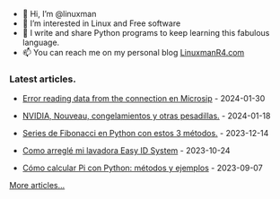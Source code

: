 - 👋 Hi, I’m @linuxman
- 👀 I’m interested in Linux and Free software
- 🌱 I write and share Python programs to keep learning this fabulous language.
- 📫 You can reach me on my personal blog [LinuxmanR4.com](https://linuxmanr4.com)

### Latest articles.


  * <a href="https://linuxmanr4.com/2024/01/30/error-reading-data-from-the-connection-en-microsip/" target="_blank">Error reading data from the connection en Microsip</a> - 2024-01-30

  * <a href="https://linuxmanr4.com/2024/01/18/nvidia-nouveau-congelamientos-y-otras-pesadillas/" target="_blank">NVIDIA, Nouveau, congelamientos y otras pesadillas.</a> - 2024-01-18

  * <a href="https://linuxmanr4.com/2023/12/14/series-de-fibonacci-en-python-con-estos-3-metodos/" target="_blank">Series de Fibonacci en Python con estos 3 métodos.</a> - 2023-12-14

  * <a href="https://linuxmanr4.com/2023/10/24/como-arregle-mi-lavadora-easy-id-system/" target="_blank">Como arreglé mi lavadora Easy ID System</a> - 2023-10-24

  * <a href="https://linuxmanr4.com/2023/09/07/como-calcular-pi-con-python-metodos-y-ejemplos/" target="_blank">Cómo calcular Pi con Python: métodos y ejemplos</a> - 2023-09-07


[More articles...](https://linuxmanr4.com/archivo-general/)
